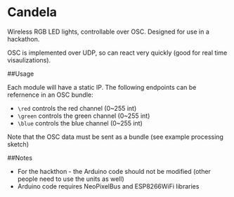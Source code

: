 # Candela

Wireless RGB LED lights, controllable over OSC. Designed for use in a hackathon.

OSC is implemented over UDP, so can react very quickly (good for real time visaulizations).

##Usage

Each module will have a static IP. The following endpoints can be refernence in an OSC bundle:
* `\red` controls the red channel (0~255 int)
* `\green` controls the green channel (0~255 int)
* `\blue` controls the blue channel (0~255 int)

Note that the OSC data must be sent as a bundle (see example processing sketch)

##Notes

* For the hackthon - the Arduino code should not be modified (other people need to use the units as well)
* Arduino code requires NeoPixelBus and ESP8266WiFi libraries 



